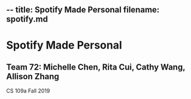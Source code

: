 --
title: Spotify Made Personal
filename: spotify.md
--

# Spotify Made Personal

## Team 72: Michelle Chen, Rita Cui, Cathy Wang, Allison Zhang

CS 109a Fall 2019
